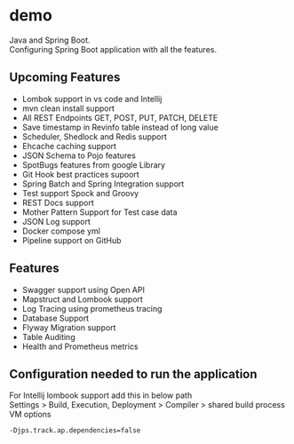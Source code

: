 # demo

Java and Spring Boot.  
Configuring Spring Boot application with all the features.

## Upcoming Features
- Lombok support in vs code and Intellij
- mvn clean install support
- All REST Endpoints GET, POST, PUT, PATCH, DELETE
- Save timestamp in Revinfo table instead of long value
- Scheduler, Shedlock and Redis support
- Ehcache caching support
- JSON Schema to Pojo features
- SpotBugs features from google Library
- Git Hook best practices supoort
- Spring Batch and Spring Integration support
- Test support Spock and Groovy
- REST Docs support
- Mother Pattern Support for Test case data
- JSON Log support
- Docker compose yml
- Pipeline support on GitHub

## Features
- Swagger support using Open API
- Mapstruct and Lombook support
- Log Tracing using prometheus tracing
- Database Support
- Flyway Migration support
- Table Auditing
- Health and Prometheus metrics

## Configuration needed to run the application  
For Intellij lombook support add this in below path  
Settings > Build, Execution, Deployment > Compiler > shared build process VM options
```
-Djps.track.ap.dependencies=false
```